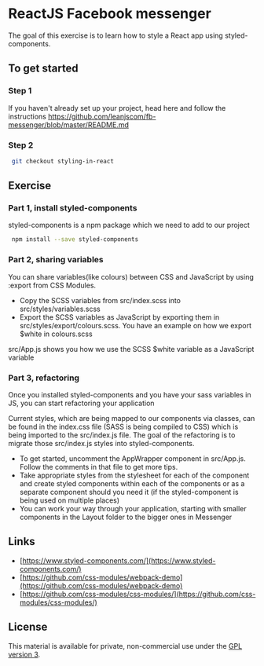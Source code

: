 # ReactJS Facebook messenger

The goal of this exercise is to learn how to style a React app using styled-components.

## To get started

### Step 1

If you haven't already set up your project, head here and follow the instructions https://github.com/leanjscom/fb-messenger/blob/master/README.md


### Step 2
```sh
 git checkout styling-in-react
 ```

## Exercise

### Part 1, install styled-components

styled-components is a npm package which we need to add to our project
```sh
 npm install --save styled-components
 ```

### Part 2, sharing variables

You can share variables(like colours) between CSS and JavaScript by using :export from CSS Modules.

- Copy the SCSS variables from src/index.scss into src/styles/variables.scss
- Export the SCSS variables as JavaScript by exporting them in src/styles/export/colours.scss. You have an example on how we export $white in colours.scss

src/App.js shows you how we use the SCSS $white variable as a JavaScript variable

### Part 3, refactoring

Once you installed styled-components and you have your sass variables in JS, you can start refactoring your application

Current styles, which are being mapped to our components via classes, can be found in the index.css file (SASS is being compiled to CSS) which is being imported to the src/index.js file. The goal of the refactoring is to migrate those src/index.js styles into styled-components.

- To get started, uncomment the AppWrapper component in src/App.js. Follow the comments in that file to get more tips.
- Take appropriate styles from the stylesheet for each of the component and create styled components within each of the components or as a separate component should you need it (if the styled-component is being used on multiple places)
- You can work your way through your application, starting with smaller components in the Layout folder to the bigger ones in Messenger

## Links

- [https://www.styled-components.com/](https://www.styled-components.com/)
- [https://github.com/css-modules/webpack-demo](https://github.com/css-modules/webpack-demo)
- [https://github.com/css-modules/css-modules/](https://github.com/css-modules/css-modules/)

## License

This material is available for private, non-commercial use under the [GPL version 3](http://www.gnu.org/licenses/gpl-3.0-standalone.html).
